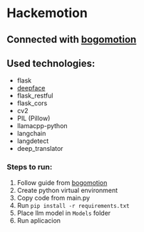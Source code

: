# Hackemotion

## Connected with [bogomotion](https://github.com/azizko1337/bogomotion)

## Used technologies:

- flask
- [deepface](https://github.com/serengil/deepface)
- flask_restful
- flask_cors
- cv2
- PIL (Pillow)
- llamacpp-python
- langchain
- langdetect
- deep_translator

### Steps to run:

1. Follow guide from [bogomotion](https://github.com/azizko1337/bogomotion)
2. Create python virtual environment
3. Copy code from main.py
4. Run `pip install -r requirements.txt`
5. Place llm model in `Models` folder
6. Run aplicacion